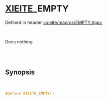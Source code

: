 # [XIEITE](../macros.md)\_EMPTY
Defined in header [<xieite/macros/EMPTY.hpp>](../../include/xieite/macros/EMPTY.hpp)

<br/>

Does nothing

<br/><br/>

## Synopsis

<br/>

```cpp
#define XIEITE_EMPTY()
```
